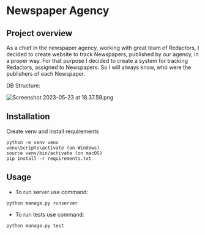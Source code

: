 # Newspaper Agency

## Project overview

As a chief in the newspaper agency, working with great team of Redactors, I decided to create website to track 
Newspapers, published by our agency, in a proper way.
For that purpose I decided to create a system for tracking Redactors, assigned to Newspapers.
So I will always know, who were the publishers of each Newspaper.

DB Structure:

![Screenshot 2023-05-23 at 18.37.59.png](..%2F..%2F..%2F..%2F..%2Fvar%2Ffolders%2F0v%2Fhyhchv796nlcry0m5smwm1jh0000gn%2FT%2FTemporaryItems%2FNSIRD_screencaptureui_vhOiJA%2FScreenshot%202023-05-23%20at%2018.37.59.png)

## Installation

Create venv and install requirements
```
python -m venv venv
venv\Scripts\activate (on Windows)
source venv/bin/activate (on macOS)
pip install -r requirements.txt
```

## Usage

- To run server use command:
```
python manage.py runserver
```
- To run tests use command:
```
python manage.py test
```

